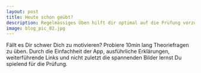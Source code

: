 ```yaml
---
layout: post
title: Heute schon geübt?
description: Regelmässiges Üben hilft dir optimal auf die Prüfung vorzubereiten.
image: blog_pic_02.jpg
---
```


Fällt es Dir schwer Dich zu motivieren? Probiere 10min lang Theoriefragen zu üben. Durch die Einfachheit der App, ausführliche Erklärungen, weiterführende Links und nicht zuletzt die spannenden Bilder lernst Du spielend für die Prüfung.
